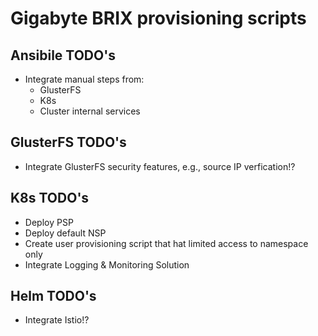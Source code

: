 # Gigabyte BRIX provisioning scripts

## Ansibile TODO's

- Integrate manual steps from:
  - GlusterFS
  - K8s
  - Cluster internal services

## GlusterFS TODO's

- Integrate GlusterFS security features, e.g., source IP verfication!?

## K8s TODO's

- Deploy PSP
- Deploy default NSP
- Create user provisioning script that hat limited access to namespace only
- Integrate Logging & Monitoring Solution

## Helm TODO's

- Integrate Istio!?
